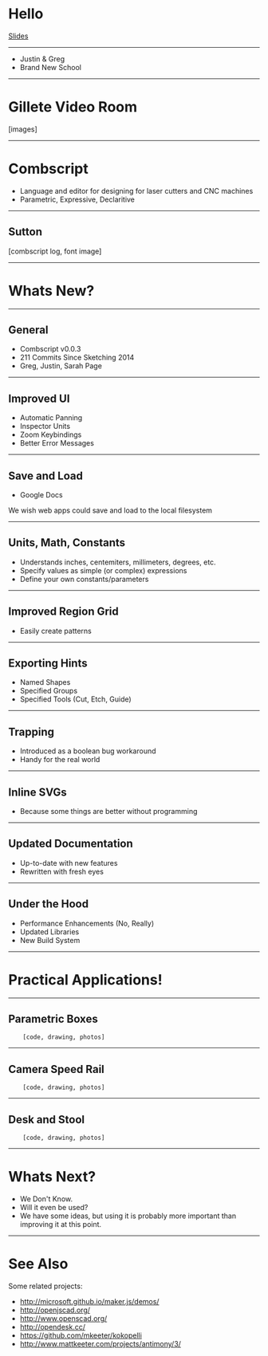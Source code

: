 # Hello

[Slides](http://justinbakse.com/revealer/https://raw.githubusercontent.com/jbakse/comb_script/master/presentations/sketching_2015/sketching.md)

---

- Justin & Greg
- Brand New School

---

# Gillete Video Room
[images]

---

# Combscript

- Language and editor for designing for laser cutters and CNC machines
- Parametric, Expressive, Declaritive

---

## Sutton 

[combscript log, font image]

---

# Whats New?

---

## General

- Combscript v0.0.3
- 211 Commits Since Sketching 2014
- Greg, Justin, Sarah Page

---

## Improved UI

- Automatic Panning
- Inspector Units
- Zoom Keybindings
- Better Error Messages

---

## Save and Load

- Google Docs

We wish web apps could save and load to the local filesystem

---

## Units, Math, Constants

- Understands inches, centemiters, millimeters, degrees, etc.
- Specify values as simple (or complex) expressions
- Define your own constants/parameters

---

## Improved Region Grid

- Easily create patterns

---

## Exporting Hints

- Named Shapes
- Specified Groups
- Specified Tools (Cut, Etch, Guide)

---

## Trapping

- Introduced as a boolean bug workaround
- Handy for the real world

---

## Inline SVGs

- Because some things are better without programming

---

## Updated Documentation

- Up-to-date with new features
- Rewritten with fresh eyes

---

## Under the Hood

- Performance Enhancements (No, Really)
- Updated Libraries
- New Build System
 
---

# Practical Applications!

---

## Parametric Boxes

		[code, drawing, photos]

---

## Camera Speed Rail

		[code, drawing, photos]

---

## Desk and Stool

		[code, drawing, photos]


---

# Whats Next?

- We Don't Know. 
- Will it even be used?
- We have some ideas, but using it is probably more important than improving it at this point.

---

# See Also

Some related projects:

- http://microsoft.github.io/maker.js/demos/
- http://openjscad.org/
- http://www.openscad.org/
- http://opendesk.cc/
- https://github.com/mkeeter/kokopelli
- http://www.mattkeeter.com/projects/antimony/3/
